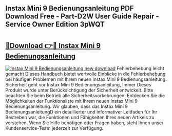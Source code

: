 ## Instax Mini 9 Bedienungsanleitung PDF Download Free - Part-D2W User Guide Repair - Service Owner Edition 3pWQT

# <h2><a href="http://df0ge7.blite.top/?on=Instax+Mini+9+Bedienungsanleitung">🔗Download 👉🔴 Instax Mini 9 Bedienungsanleitung</a></h2>

[![Instax Mini 9 Bedienungsanleitung new download](https://i.imgur.com/lujVjoI.png)](http://df0ge7.blite.top/?on=Instax+Mini+9+Bedienungsanleitung)
Fehlerbehebung leicht gemacht Dieses Handbuch bietet wertvolle Einblicke in die Fehlerbehebung bei häufigen Problemen mit Ihrem neuen Instax Mini 9 Bedienungsanleitung. Sicherheit geht vor Instax Mini 9 Bedienungsanleitung, Immer Dieses Produkt wurde unter Berücksichtigung der Sicherheit entwickelt. Bitte beachten Sie beim Betrieb alle Sicherheitsvorkehrungen. Entdecken Sie die Möglichkeiten der Funktionsliste mit Ihrem neuen Instax Mini 9 Bedienungsanleitung. Wir glauben, dass das Instax Mini 9 BedienungsanleitungD ein detaillierter und informativer Leitfaden für Ihr Bestreben war, die Funktionen und Fähigkeiten Ihres neuen Artikels zu verstehen. Wenn Sie Hilfe benötigen oder Fragen haben, steht Ihnen unser Kundenservice-Team jederzeit zur Verfügung.

